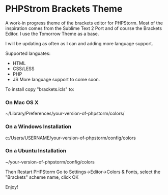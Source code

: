 # PHPStrom Brackets Theme

A work-in progress theme of the brackets editor for PHPStorm.  Most of the inspiration comes from the Sublime Text 2 Port and of course the Brackets Editor. I use the Tomorrow Theme as a base.

I will be updating as often as I can and adding more language support.

Supported languates:
* HTML
* CSS/LESS
* PHP
* JS
More language support to come soon.

To install copy "brackets.icls" to:
### On Mac OS X
~/Library/Preferences/your-version-of-phpstorm/colors/

### On a Windows Installation
c:/Users/USERNAME/your-version-of-phpstorm/config/colors

### On a Ubuntu Installation
~/your-version-of-phpstorm/config/colors

Then Restart PHPStorm
Go to Settings->Editor->Colors & Fonts, select the "Brackets" scheme name, click OK

Enjoy!
